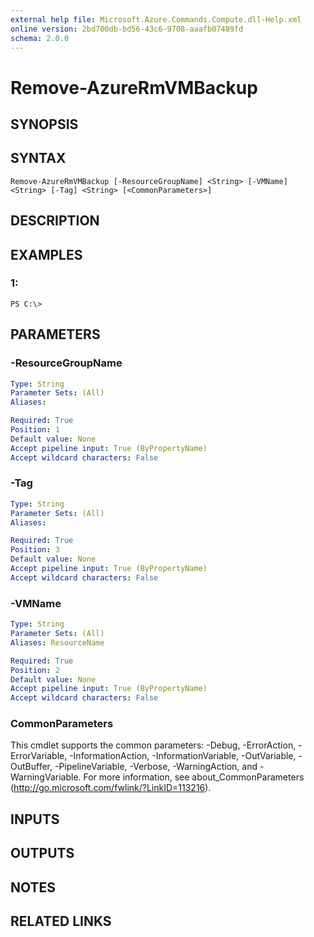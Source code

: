 ```yaml
---
external help file: Microsoft.Azure.Commands.Compute.dll-Help.xml
online version: 2bd700db-bd56-43c6-9708-aaafb07489fd
schema: 2.0.0
---
```


# Remove-AzureRmVMBackup

## SYNOPSIS

## SYNTAX

```
Remove-AzureRmVMBackup [-ResourceGroupName] <String> [-VMName] <String> [-Tag] <String> [<CommonParameters>]
```

## DESCRIPTION

## EXAMPLES

### 1:
```
PS C:\>
```

## PARAMETERS

### -ResourceGroupName
```yaml
Type: String
Parameter Sets: (All)
Aliases: 

Required: True
Position: 1
Default value: None
Accept pipeline input: True (ByPropertyName)
Accept wildcard characters: False
```

### -Tag
```yaml
Type: String
Parameter Sets: (All)
Aliases: 

Required: True
Position: 3
Default value: None
Accept pipeline input: True (ByPropertyName)
Accept wildcard characters: False
```

### -VMName
```yaml
Type: String
Parameter Sets: (All)
Aliases: ResourceName

Required: True
Position: 2
Default value: None
Accept pipeline input: True (ByPropertyName)
Accept wildcard characters: False
```

### CommonParameters
This cmdlet supports the common parameters: -Debug, -ErrorAction, -ErrorVariable, -InformationAction, -InformationVariable, -OutVariable, -OutBuffer, -PipelineVariable, -Verbose, -WarningAction, and -WarningVariable. For more information, see about_CommonParameters (http://go.microsoft.com/fwlink/?LinkID=113216).

## INPUTS

## OUTPUTS

## NOTES

## RELATED LINKS

